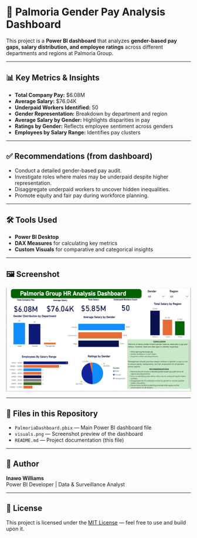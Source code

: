 # 💼 Palmoria Gender Pay Analysis Dashboard

This project is a **Power BI dashboard** that analyzes **gender-based pay gaps, salary distribution, and employee ratings** across different departments and regions at Palmoria Group.

---

## 📊 Key Metrics & Insights

- **Total Company Pay:** $6.08M  
- **Average Salary:** $76.04K  
- **Underpaid Workers Identified:** 50  
- **Gender Representation:** Breakdown by department and region  
- **Average Salary by Gender:** Highlights disparities in pay  
- **Ratings by Gender:** Reflects employee sentiment across genders  
- **Employees by Salary Range:** Identifies pay clusters

---

## ✅ Recommendations (from dashboard)

- Conduct a detailed gender-based pay audit.
- Investigate roles where males may be underpaid despite higher representation.
- Disaggregate underpaid workers to uncover hidden inequalities.
- Promote equity and fair pay during workforce planning.

---

## 🛠 Tools Used

- **Power BI Desktop**
- **DAX Measures** for calculating key metrics
- **Custom Visuals** for comparative and categorical insights

---

## 🖼 Screenshot

![image](Palmoria_dashboard.jpg)


---

## 📁 Files in this Repository

- `PalmoriaDashboard.pbix` — Main Power BI dashboard file  
- `visuals.png` — Screenshot preview of the dashboard  
- `README.md` — Project documentation (this file)

---

## 👤 Author

**Inawo Williams**  
Power BI Developer | Data & Surveillance Analyst

---

## 📄 License

This project is licensed under the [MIT License](LICENSE) — feel free to use and build upon it.


